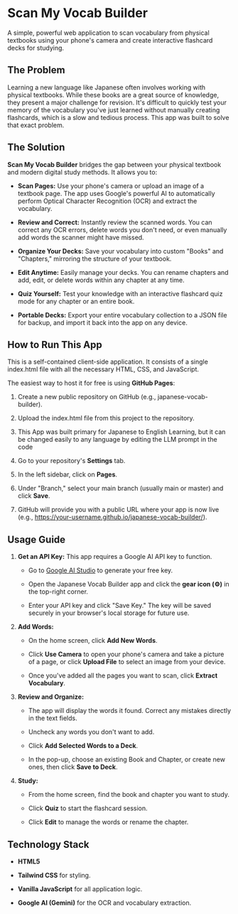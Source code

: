 Scan My Vocab Builder
======================================

A simple, powerful web application to scan vocabulary from physical textbooks using your phone's camera and create interactive flashcard decks for studying.

The Problem
-----------

Learning a new language like Japanese often involves working with physical textbooks. While these books are a great source of knowledge, they present a major challenge for revision. It's difficult to quickly test your memory of the vocabulary you've just learned without manually creating flashcards, which is a slow and tedious process. This app was built to solve that exact problem.

The Solution
------------

**Scan My Vocab Builder** bridges the gap between your physical textbook and modern digital study methods. It allows you to:

*   **Scan Pages:** Use your phone's camera or upload an image of a textbook page. The app uses Google's powerful AI to automatically perform Optical Character Recognition (OCR) and extract the vocabulary.
    
*   **Review and Correct:** Instantly review the scanned words. You can correct any OCR errors, delete words you don't need, or even manually add words the scanner might have missed.
    
*   **Organize Your Decks:** Save your vocabulary into custom "Books" and "Chapters," mirroring the structure of your textbook.
    
*   **Edit Anytime:** Easily manage your decks. You can rename chapters and add, edit, or delete words within any chapter at any time.
    
*   **Quiz Yourself:** Test your knowledge with an interactive flashcard quiz mode for any chapter or an entire book.
    
*   **Portable Decks:** Export your entire vocabulary collection to a JSON file for backup, and import it back into the app on any device.
    

How to Run This App
-------------------

This is a self-contained client-side application. It consists of a single index.html file with all the necessary HTML, CSS, and JavaScript.

The easiest way to host it for free is using **GitHub Pages**:

1.  Create a new public repository on GitHub (e.g., japanese-vocab-builder).
    
2.  Upload the index.html file from this project to the repository.

3.  This App was built primary for Japanese to English Learning, but it can be changed easily to any language by editing the LLM prompt in the code 
    
4.  Go to your repository's **Settings** tab.
    
5.  In the left sidebar, click on **Pages**.
    
6.  Under "Branch," select your main branch (usually main or master) and click **Save**.
    
7.  GitHub will provide you with a public URL where your app is now live (e.g., https://your-username.github.io/japanese-vocab-builder/).
    

Usage Guide
-----------

1.  **Get an API Key:** This app requires a Google AI API key to function.
    
    *   Go to [Google AI Studio](https://aistudio.google.com/app/apikey) to generate your free key.
        
    *   Open the Japanese Vocab Builder app and click the **gear icon (⚙️)** in the top-right corner.
        
    *   Enter your API key and click "Save Key." The key will be saved securely in your browser's local storage for future use.
        
2.  **Add Words:**
    
    *   On the home screen, click **Add New Words**.
        
    *   Click **Use Camera** to open your phone's camera and take a picture of a page, or click **Upload File** to select an image from your device.
        
    *   Once you've added all the pages you want to scan, click **Extract Vocabulary**.
        
3.  **Review and Organize:**
    
    *   The app will display the words it found. Correct any mistakes directly in the text fields.
        
    *   Uncheck any words you don't want to add.
        
    *   Click **Add Selected Words to a Deck**.
        
    *   In the pop-up, choose an existing Book and Chapter, or create new ones, then click **Save to Deck**.
        
4.  **Study:**
    
    *   From the home screen, find the book and chapter you want to study.
        
    *   Click **Quiz** to start the flashcard session.
        
    *   Click **Edit** to manage the words or rename the chapter.
        

Technology Stack
----------------

*   **HTML5**
    
*   **Tailwind CSS** for styling.
    
*   **Vanilla JavaScript** for all application logic.
    
*   **Google AI (Gemini)** for the OCR and vocabulary extraction.
